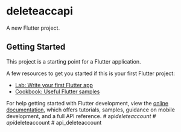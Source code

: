 # deleteaccapi

A new Flutter project.

## Getting Started

This project is a starting point for a Flutter application.

A few resources to get you started if this is your first Flutter project:

- [Lab: Write your first Flutter app](https://docs.flutter.dev/get-started/codelab)
- [Cookbook: Useful Flutter samples](https://docs.flutter.dev/cookbook)

For help getting started with Flutter development, view the
[online documentation](https://docs.flutter.dev/), which offers tutorials,
samples, guidance on mobile development, and a full API reference.
#   a p i _ d e l e t e a c c o u n t  
 #   a p i _ d e l e t e a c c o u n t  
 #   a p i _ d e l e t e a c c o u n t  
 
